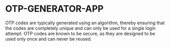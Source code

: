 # OTP-GENERATOR-APP
OTP codes are typically generated using an algorithm, thereby ensuring that the codes are completely unique and can only be used for a single login attempt. OTP codes are known to be secure, as they are designed to be used only once and can never be reused.
